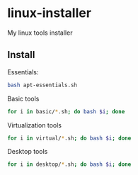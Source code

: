 # linux-installer

My linux tools installer

## Install

Essentials:

```sh
bash apt-essentials.sh
```

Basic tools

```sh
for i in basic/*.sh; do bash $i; done
```

Virtualization tools

```sh
for i in virtual/*.sh; do bash $i; done
```

Desktop tools

```sh
for i in desktop/*.sh; do bash $i; done
```
